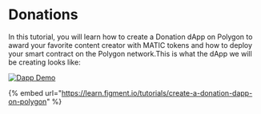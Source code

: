 # Donations

In this tutorial, you will learn how to create a Donation dApp on Polygon to award your favorite content creator with MATIC tokens and how to deploy your smart contract on the Polygon network.This is what the dApp we will be creating looks like:

[![Dapp Demo](https://github.com/figment-networks/learn-tutorials/raw/master/assets/dapp-demo.gif)](https://github.com/figment-networks/learn-tutorials/raw/master/assets/dapp-demo.gif)

{% embed url="https://learn.figment.io/tutorials/create-a-donation-dapp-on-polygon" %}
